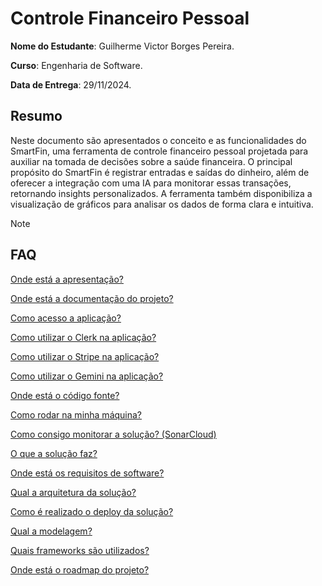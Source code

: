 # Controle Financeiro Pessoal

**Nome do Estudante**: Guilherme Victor Borges Pereira.

**Curso**: Engenharia de Software.

**Data de Entrega**: 29/11/2024.

## Resumo

Neste documento são apresentados o conceito e as funcionalidades do SmartFin, uma ferramenta de controle financeiro pessoal projetada para auxiliar na tomada de decisões sobre a saúde financeira. O principal propósito do SmartFin é registrar entradas e saídas do dinheiro, além de oferecer a integração com uma IA para monitorar essas transações, retornando insights personalizados. A ferramenta também disponibiliza a visualização de gráficos para analisar os dados de forma clara e intuitiva.

> [!NOTE]
>
> ## FAQ
>
> [Onde está a apresentação?](https://catolicasc-my.sharepoint.com/:p:/g/personal/gu_pereira_catolicasc_edu_br/EXXAY3XXLqpIsN8snqI4x-ABsCdNR1_K5UQ4nvpuTyYLtg?e=5b0OIV)
>
> [Onde está a documentação do projeto?](https://github.com/GVBP/CatolicaSC-Portfolio/wiki)
>
> [Como acesso a aplicação?](https://github.com/GVBP/CatolicaSC-Portfolio/wiki/GetAccess)
>
> [Como utilizar o Clerk na aplicação?](https://github.com/GVBP/CatolicaSC-Portfolio/wiki/GetAccess#como-utilizar-o-clerk-na-aplica%C3%A7%C3%A3o)
>
> [Como utilizar o Stripe na aplicação?](https://github.com/GVBP/CatolicaSC-Portfolio/wiki/GetAccess#como-utilizar-o-stripe-na-aplica%C3%A7%C3%A3o)
>
> [Como utilizar o Gemini na aplicação?](https://github.com/GVBP/CatolicaSC-Portfolio/wiki/GetAccess#como-utilizar-o-gemini-na-aplica%C3%A7%C3%A3o)
>
> [Onde está o código fonte?](https://github.com/GVBP/SmartFin)
>
> [Como rodar na minha máquina?](https://github.com/GVBP/CatolicaSC-Portfolio/wiki/GetStarted)
>
> [Como consigo monitorar a solução? (SonarCloud)](https://sonarcloud.io/summary/overall?id=GVBP_SmartFin)
>
> [O que a solução faz?](https://github.com/GVBP/CatolicaSC-Portfolio/wiki/DescricaoProjeto)
>
> [Onde está os requisitos de software?](https://github.com/GVBP/CatolicaSC-Portfolio/wiki/EspecificacaoTecnica#21-requisitos-de-software)
>
> [Qual a arquitetura da solução?](https://github.com/GVBP/CatolicaSC-Portfolio/wiki/EspecificacaoTecnica#221-vis%C3%A3o-inicial-da-arquitetura)
>
> [Como é realizado o deploy da solução?](https://github.com/GVBP/SmartFin/actions)
>
> [Qual a modelagem?](https://github.com/GVBP/CatolicaSC-Portfolio/wiki/EspecificacaoTecnica#224-modelagem-banco-de-dados)
>
> [Quais frameworks são utilizados?](https://github.com/GVBP/CatolicaSC-Portfolio/wiki/EspecificacaoTecnica#23-stack-tecnol%C3%B3gica)
>
> [Onde está o roadmap do projeto?](https://github.com/users/GVBP/projects/2)
